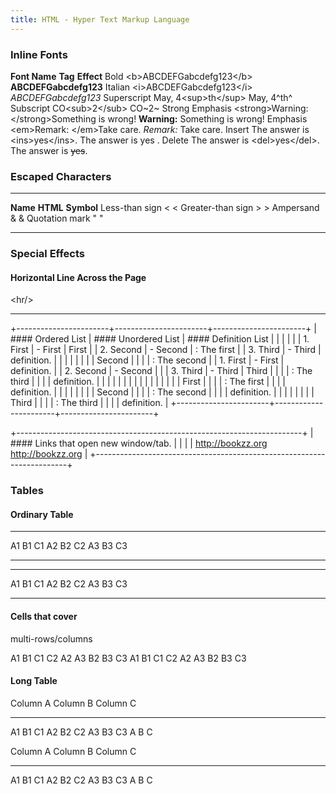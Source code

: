 ```yaml
---
title: HTML - Hyper Text Markup Language
---
```


### Inline Fonts

**Font Name**
**Tag**
**Effect**
Bold
&lt;b&gt;ABCDEFGabcdefg123&lt;/b&gt;
**ABCDEFGabcdefg123**
Italian
&lt;i&gt;ABCDEFGabcdefg123&lt;/i&gt;
*ABCDEFGabcdefg123*
Superscript
May, 4&lt;sup&gt;th&lt;/sup&gt;
May, 4^th^
Subscript
CO&lt;sub&gt;2&lt;/sub&gt;
CO~2~
Strong Emphasis
&lt;strong&gt;Warning: &lt;/strong&gt;Something is wrong!
**Warning:** Something is wrong!
Emphasis
&lt;em&gt;Remark: &lt;/em&gt;Take care.
*Remark:* Take care.
Insert
The answer is &lt;ins&gt;yes&lt;/ins&gt;.
The answer is
yes
.
Delete
The answer is &lt;del&gt;yes&lt;/del&gt;.
The answer is ~~yes~~.
### Escaped Characters

  ------------------- ---------- ------------
  **Name**            **HTML**   **Symbol**
  Less-than sign      &lt;       &lt;
  Greater-than sign   &gt;       &gt;
  Ampersand           &amp;      &
  Quotation mark      &quot;     "
  ------------------- ---------- ------------

### Special Effects

#### Horizontal Line Across the Page

&lt;hr/&gt;

------------------------------------------------------------------------

+-----------------------+-----------------------+-----------------------+
| #### Ordered List     | #### Unordered List   | #### Definition List  |
|                       |                       |                       |
| 1.  First             | -   First             | First                 |
| 2.  Second            | -   Second            | :   The first         |
| 3.  Third             | -   Third             |     definition.       |
|                       |                       |                       |
| <!-- -->              | <!-- -->              | Second                |
|                       |                       | :   The second        |
| 1.  First             | -   First             |     definition.       |
| 2.  Second            | -   Second            |                       |
| 3.  Third             | -   Third             | Third                 |
|                       |                       | :   The third         |
|                       |                       |     definition.       |
|                       |                       |                       |
|                       |                       | <!-- -->              |
|                       |                       |                       |
|                       |                       | First                 |
|                       |                       | :   The first         |
|                       |                       |     definition.       |
|                       |                       |                       |
|                       |                       | Second                |
|                       |                       | :   The second        |
|                       |                       |     definition.       |
|                       |                       |                       |
|                       |                       | Third                 |
|                       |                       | :   The third         |
|                       |                       |     definition.       |
+-----------------------+-----------------------+-----------------------+

+-----------------------------------------------------------------------+
| #### Links that open new window/tab.                                  |
|                                                                       |
| <http://bookzz.org> <http://bookzz.org>                               |
+-----------------------------------------------------------------------+

### Tables

#### Ordinary Table

  ---- ---- ----
  A1   B1   C1
  A2   B2   C2
  A3   B3   C3
  ---- ---- ----

  ---- ---- ----
  A1   B1   C1
  A2   B2   C2
  A3   B3   C3
  ---- ---- ----

#### Cells that cover
multi-rows/columns

A1 B1
C1
C2
A2
A3
B2
B3 C3
A1 B1
C1
C2
A2
A3
B2
B3 C3
#### Long Table

  Column A   Column B   Column C
  ---------- ---------- ----------
  A1         B1         C1
  A2         B2         C2
  A3         B3         C3
  A          B          C

  Column A   Column B   Column C
  ---------- ---------- ----------
  A1         B1         C1
  A2         B2         C2
  A3         B3         C3
  A          B          C
